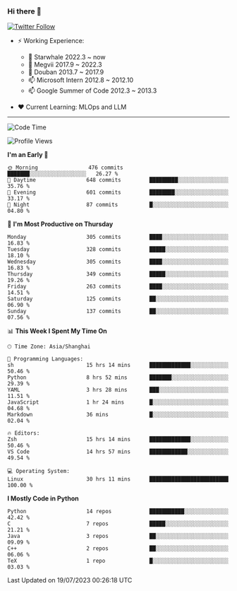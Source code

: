 ### Hi there 👋

[![Twitter Follow](https://img.shields.io/twitter/follow/tianweidut?style=social)](https://twitter.com/tianweidut)

- ⚡ Working Experience:
  - 🔭 Starwhale 2022.3 ~ now
  - 🌱 Megvii 2017.9 ~ 2022.3
  - 🌱 Douban 2013.7 ~ 2017.9
  - 📫 Microsoft Intern 2012.8 ~ 2012.10
  - 📫 Google Summer of Code 2012.3 ~ 2013.3

- ❤️ Current Learning: MLOps and LLM

---
<!--START_SECTION:waka-->
![Code Time](http://img.shields.io/badge/Code%20Time-4%2C273%20hrs%2044%20mins-blue)

![Profile Views](http://img.shields.io/badge/Profile%20Views-6-blue)

**I'm an Early 🐤** 

```text
🌞 Morning                476 commits         ███████░░░░░░░░░░░░░░░░░░   26.27 % 
🌆 Daytime                648 commits         █████████░░░░░░░░░░░░░░░░   35.76 % 
🌃 Evening                601 commits         ████████░░░░░░░░░░░░░░░░░   33.17 % 
🌙 Night                  87 commits          █░░░░░░░░░░░░░░░░░░░░░░░░   04.80 % 
```
📅 **I'm Most Productive on Thursday** 

```text
Monday                   305 commits         ████░░░░░░░░░░░░░░░░░░░░░   16.83 % 
Tuesday                  328 commits         █████░░░░░░░░░░░░░░░░░░░░   18.10 % 
Wednesday                305 commits         ████░░░░░░░░░░░░░░░░░░░░░   16.83 % 
Thursday                 349 commits         █████░░░░░░░░░░░░░░░░░░░░   19.26 % 
Friday                   263 commits         ████░░░░░░░░░░░░░░░░░░░░░   14.51 % 
Saturday                 125 commits         ██░░░░░░░░░░░░░░░░░░░░░░░   06.90 % 
Sunday                   137 commits         ██░░░░░░░░░░░░░░░░░░░░░░░   07.56 % 
```


📊 **This Week I Spent My Time On** 

```text
🕑︎ Time Zone: Asia/Shanghai

💬 Programming Languages: 
sh                       15 hrs 14 mins      █████████████░░░░░░░░░░░░   50.46 % 
Python                   8 hrs 52 mins       ███████░░░░░░░░░░░░░░░░░░   29.39 % 
YAML                     3 hrs 28 mins       ███░░░░░░░░░░░░░░░░░░░░░░   11.51 % 
JavaScript               1 hr 24 mins        █░░░░░░░░░░░░░░░░░░░░░░░░   04.68 % 
Markdown                 36 mins             █░░░░░░░░░░░░░░░░░░░░░░░░   02.04 % 

🔥 Editors: 
Zsh                      15 hrs 14 mins      █████████████░░░░░░░░░░░░   50.46 % 
VS Code                  14 hrs 57 mins      ████████████░░░░░░░░░░░░░   49.54 % 

💻 Operating System: 
Linux                    30 hrs 11 mins      █████████████████████████   100.00 % 
```

**I Mostly Code in Python** 

```text
Python                   14 repos            ███████████░░░░░░░░░░░░░░   42.42 % 
C                        7 repos             █████░░░░░░░░░░░░░░░░░░░░   21.21 % 
Java                     3 repos             ██░░░░░░░░░░░░░░░░░░░░░░░   09.09 % 
C++                      2 repos             ██░░░░░░░░░░░░░░░░░░░░░░░   06.06 % 
TeX                      1 repo              █░░░░░░░░░░░░░░░░░░░░░░░░   03.03 % 
```




 Last Updated on 19/07/2023 00:26:18 UTC
<!--END_SECTION:waka-->
